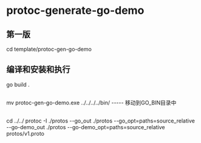 # protoc-generate-go-demo

##  第一版
cd template/protoc-gen-go-demo

## 编译和安装和执行
 go build .
##
 mv protoc-gen-go-demo.exe ../../../../bin/   ----- 移动到GO_BIN目录中
## 
cd ../../
 protoc -I ./protos --go_out ./protos --go_opt=paths=source_relative --go-demo_out ./protos --go-demo_opt=paths=source_relative protos/v1.proto
 